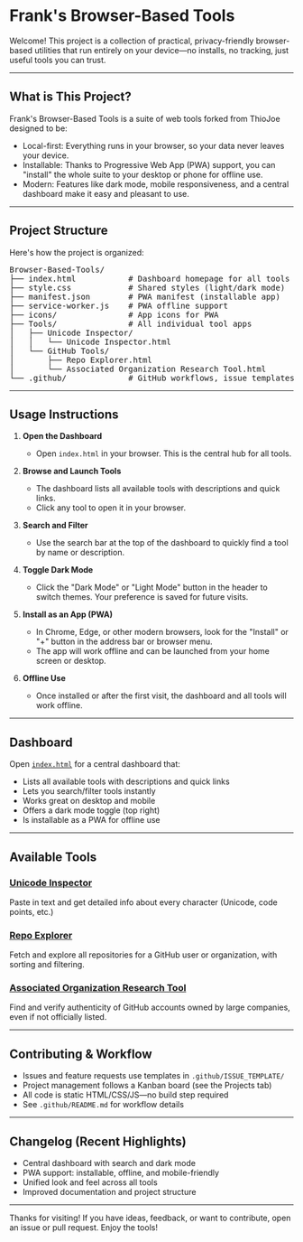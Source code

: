 # Frank's Browser-Based Tools

Welcome! This project is a collection of practical, privacy-friendly browser-based utilities that run entirely on your device—no installs, no tracking, just useful tools you can trust.

---

## What is This Project?

Frank's Browser-Based Tools is a suite of web tools forked from ThioJoe designed to be:

- Local-first: Everything runs in your browser, so your data never leaves your device.
- Installable: Thanks to Progressive Web App (PWA) support, you can "install" the whole suite to your desktop or phone for offline use.
- Modern: Features like dark mode, mobile responsiveness, and a central dashboard make it easy and pleasant to use.

---

## Project Structure

Here's how the project is organized:

<pre>
Browser-Based-Tools/
├── index.html           # Dashboard homepage for all tools
├── style.css            # Shared styles (light/dark mode)
├── manifest.json        # PWA manifest (installable app)
├── service-worker.js    # PWA offline support
├── icons/               # App icons for PWA
├── Tools/               # All individual tool apps
│   ├── Unicode Inspector/
│   │   └── Unicode Inspector.html
│   └── GitHub Tools/
│       ├── Repo Explorer.html
│       └── Associated Organization Research Tool.html
└── .github/             # GitHub workflows, issue templates, project docs
</pre>

---

## Usage Instructions

1. **Open the Dashboard**

   - Open `index.html` in your browser. This is the central hub for all tools.

2. **Browse and Launch Tools**

   - The dashboard lists all available tools with descriptions and quick links.
   - Click any tool to open it in your browser.

3. **Search and Filter**

   - Use the search bar at the top of the dashboard to quickly find a tool by name or description.

4. **Toggle Dark Mode**

   - Click the "Dark Mode" or "Light Mode" button in the header to switch themes. Your preference is saved for future visits.

5. **Install as an App (PWA)**

   - In Chrome, Edge, or other modern browsers, look for the "Install" or "+" button in the address bar or browser menu.
   - The app will work offline and can be launched from your home screen or desktop.

6. **Offline Use**
   - Once installed or after the first visit, the dashboard and all tools will work offline.

---

## Dashboard

Open [`index.html`](index.html) for a central dashboard that:

- Lists all available tools with descriptions and quick links
- Lets you search/filter tools instantly
- Works great on desktop and mobile
- Offers a dark mode toggle (top right)
- Is installable as a PWA for offline use

---

## Available Tools

### [Unicode Inspector](Tools/Unicode%20Inspector/Unicode%20Inspector.html)

Paste in text and get detailed info about every character (Unicode, code points, etc.)

### [Repo Explorer](Tools/GitHub%20Tools/Repo%20Explorer.html)

Fetch and explore all repositories for a GitHub user or organization, with sorting and filtering.

### [Associated Organization Research Tool](Tools/GitHub%20Tools/Associated%20Organization%20Research%20Tool.html)

Find and verify authenticity of GitHub accounts owned by large companies, even if not officially listed.

---

## Contributing & Workflow

- Issues and feature requests use templates in `.github/ISSUE_TEMPLATE/`
- Project management follows a Kanban board (see the Projects tab)
- All code is static HTML/CSS/JS—no build step required
- See `.github/README.md` for workflow details

---

## Changelog (Recent Highlights)

- Central dashboard with search and dark mode
- PWA support: installable, offline, and mobile-friendly
- Unified look and feel across all tools
- Improved documentation and project structure

---

Thanks for visiting! If you have ideas, feedback, or want to contribute, open an issue or pull request. Enjoy the tools!
